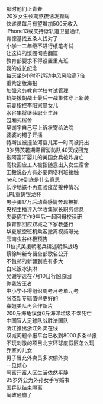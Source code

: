 那时他们正青春  
20岁女生长期熬夜诱发癫痫  
快递员每月有望增加500元收入  
iPhone13或支持低轨道卫星通讯  
肯德基找五条人找对了  
小学一二年级不进行纸笔考试  
让这样的饭圈彻底翻篇  
教育部要求不得设置重点班  
我的成长纪念  
每天坐8小时不运动中风风险高7倍  
重紫定妆海报  
加强义务教育学校考试管理  
抗美援朝战士最后一战集体穿上新装  
前妻指控李阳家暴女儿  
水谷隼将继续职业生涯  
包厢式宿舍  
吴谢宇自己写上诉状寄给法院  
婆婆的镯子开播  
特斯拉被撞坠河婴儿第一时间被托出  
9岁男孩暑期滞留消防队40天成团宠  
抱阿富汗婴儿的美国女兵被炸身亡  
高校回应工人被指随意出入女生宿舍  
王毅说各方有必要同塔利班接触  
he和be到底是什么意思  
长沙地铁不再查验疫苗接种情况  
LPL重铸银龙杯  
男子骗17万后动真感情奔现被抓  
央视主播评入学收集家长职务信息  
夫妻俩工作9年后一起回母校读研  
教育部回应双减之下家教盛行  
华夏航空班机乘客撤离视频曝光  
云南虫谷终极预告  
11位抗美援朝老兵讲述朝鲜战场  
蔡徐坤新专辑全部歌名公开  
不包邮的新疆到底有多大  
白米饭冰淇淋  
吴谢宇选在7月10日行凶原因  
你我皆王者  
中小学不得组织周考月考单元考  
张杰新专辑值得更好的  
寡姐美队再合作新片  
200斤海龟误食6斤海洋垃圾不幸死亡  
中国盲人足球队战胜法国队  
浙江推出浙江外卖在线  
双减问题举报平台已收到8000多条举报  
不玩刺激的项目北京环球度假区怎么玩  
乔家的儿女  
男子冒充外卖员多次偷外卖  
一见倾心  
阿富汗富人区生活依然平静  
95岁外公为外孙女手写婚书  
国乒队结束隔离  
闽政通崩了  
